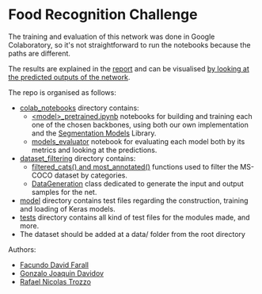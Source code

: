 # Food Recognition Challenge

The training and evaluation of this network was done in Google Colaboratory, so it's not straightforward to run the notebooks because the paths are different.

The results are explained in the [report](./report/report.pdf) and can be visualised [by looking at the predicted outputs of the network](https://drive.google.com/drive/folders/1Te9qaGptbRpP6jC82cyaJFufIlWq-4v4?usp=sharing).

The repo is organised as follows: 
* [colab_notebooks](./colab_notebooks/) directory contains:
  * [\<model>_pretrained.ipynb](./colab_notebooks/vgg19_pretrained.ipynb) notebooks for building and training each one of the chosen backbones, using both our own implementation and the [Segmentation Models](https://github.com/qubvel/segmentation_models) Library.
  * [models_evaluator](./colab_notebooks/models_evaluator.ipynb) notebook for evaluating each model both by its metrics and looking at the predictions.
* [dataset_filtering](./dataset_filtering/) directory contains:
  * [filtered_cats() and most_annotated()](./dataset_filtering/__pycache__/filter_cats.cpython-37.pyc) functions used to filter the MS-COCO dataset by categories.
  * [DataGeneration](./dataset_filtering/__pycache__/data_generation.cpython-37.pyc) class dedicated to generate the input and output samples for the net.
* [model](./model/) directory contains test files regarding the construction, training and loading of Keras models. 
* [tests](./tests/) directory contains all kind of test files for the modules made, and more.
* The dataset should be added at a data/ folder from the root directory


Authors:
* [Facundo David Farall](https://github.com/ffarall)
* [Gonzalo Joaquin Davidov](https://github.com/gonzadavidov)
* [Rafael Nicolas Trozzo](https://github.com/nicotrozzo)